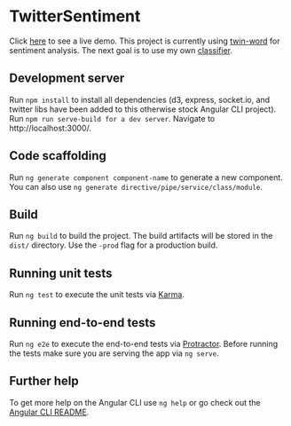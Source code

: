 # TwitterSentiment

Click [here](https://arcane-headland-76923.herokuapp.com/) to see a live demo. This project is currently using [twin-word](https://www.twinword.com/api/sentiment-analysis.php) for sentiment analysis. The next goal is to use my own [classifier](https://github.com/hanq08/tweetsentiment).

## Development server
Run `npm install` to install all dependencies (d3, express, socket.io, and twitter libs have been added to this otherwise stock Angular CLI project). Run `npm run serve-build for a dev server`. Navigate to http://localhost:3000/.

## Code scaffolding

Run `ng generate component component-name` to generate a new component. You can also use `ng generate directive/pipe/service/class/module`.

## Build

Run `ng build` to build the project. The build artifacts will be stored in the `dist/` directory. Use the `-prod` flag for a production build.

## Running unit tests

Run `ng test` to execute the unit tests via [Karma](https://karma-runner.github.io).

## Running end-to-end tests

Run `ng e2e` to execute the end-to-end tests via [Protractor](http://www.protractortest.org/).
Before running the tests make sure you are serving the app via `ng serve`.

## Further help

To get more help on the Angular CLI use `ng help` or go check out the [Angular CLI README](https://github.com/angular/angular-cli/blob/master/README.md).
